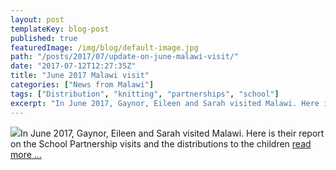 ```yaml
---
layout: post
templateKey: blog-post
published: true
featuredImage: /img/blog/default-image.jpg
path: "/posts/2017/07/update-on-june-malawi-visit/"
date: "2017-07-12T12:27:35Z"
title: "June 2017 Malawi visit"
categories: ["News from Malawi"]
tags: ["Distribution", "knitting", "partnerships", "school"]
excerpt: "In June 2017, Gaynor, Eileen and Sarah visited Malawi. Here is their report on the School Partnersh..."
---
```


[![](https://f000.backblazeb2.com/file/avm-wp-uploads/2017/07/Knitting-300x199.jpg)](https://f000.backblazeb2.com/file/avm-wp-uploads/2017/07/Knitting.jpg)In June 2017, Gaynor, Eileen and Sarah visited Malawi. Here is their report on the School Partnership visits and the distributions to the children [read more ...](https://f000.backblazeb2.com/file/avm-wp-uploads/2017/08/School-Partnership-and-Distributions-2017.pdf)